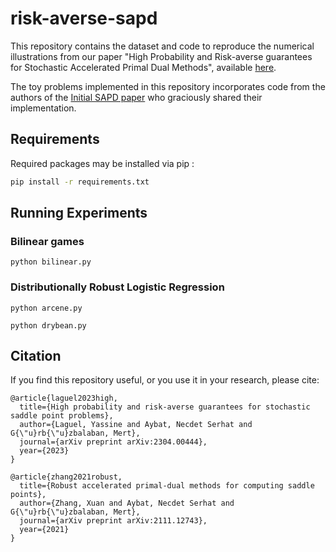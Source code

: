 # risk-averse-sapd


This repository contains the dataset and code to reproduce the numerical illustrations from our paper "High Probability and Risk-averse guarantees for Stochastic Accelerated Primal Dual Methods", available [here](https://arxiv.org/abs/2304.00444).

The toy problems implemented in this repository incorporates code from the authors of the [Initial SAPD paper](https://arxiv.org/abs/2111.12743) who graciously shared their implementation.

## Requirements

Required packages may be installed via pip :
```bash
pip install -r requirements.txt
```

## Running Experiments

### Bilinear games

```
python bilinear.py
```

### Distributionally Robust Logistic Regression

```
python arcene.py
```

```
python drybean.py
```

## Citation
If you find this repository useful, or you use it in your research, please cite:
```
@article{laguel2023high,
  title={High probability and risk-averse guarantees for stochastic saddle point problems},
  author={Laguel, Yassine and Aybat, Necdet Serhat and G{\"u}rb{\"u}zbalaban, Mert},
  journal={arXiv preprint arXiv:2304.00444},
  year={2023}
}

@article{zhang2021robust,
  title={Robust accelerated primal-dual methods for computing saddle points},
  author={Zhang, Xuan and Aybat, Necdet Serhat and G{\"u}rb{\"u}zbalaban, Mert},
  journal={arXiv preprint arXiv:2111.12743},
  year={2021}
}
```
